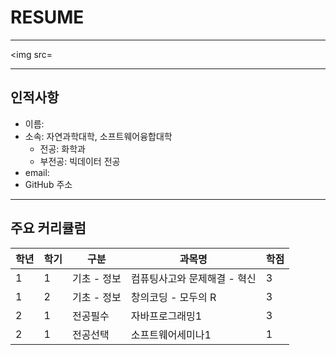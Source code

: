 # RESUME
---
<img src=

---
## 인적사항
* 이름:
* 소속: 자연과학대학, 소프트웨어융합대학
  * 전공: 화학과
  * 부전공: 빅데이터 전공
* email:
* GitHub 주소

----------------------

## 주요 커리큘럼
|학년|학기|구분|과목명|학점|
|---|---|---|---|---|
|1|1|기초 - 정보|컴퓨팅사고와 문제해결 - 혁신|3|
|1|2|기초 - 정보|창의코딩 - 모두의 R|3|
|2|1|전공필수|자바프로그래밍1|3|
|2|1|전공선택|소프트웨어세미나1|1|

